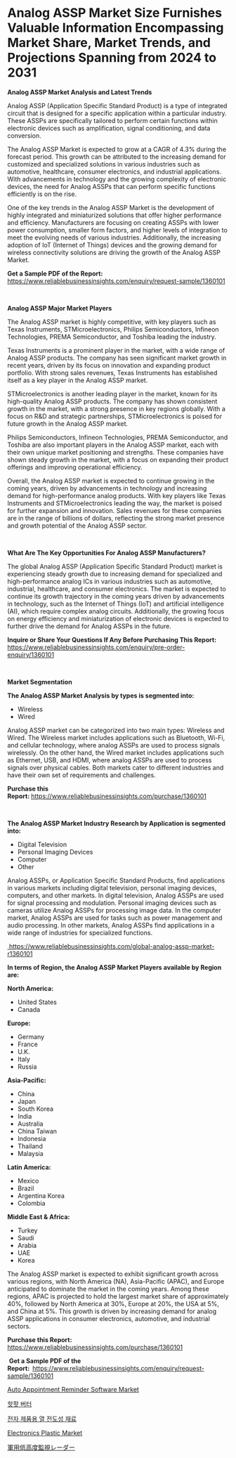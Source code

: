 <p><h1>Analog ASSP Market Size Furnishes Valuable Information Encompassing Market Share, Market Trends, and Projections Spanning from 2024 to 2031</h1></p><p><strong>Analog ASSP Market Analysis and Latest Trends</strong></p>
<p><p>Analog ASSP (Application Specific Standard Product) is a type of integrated circuit that is designed for a specific application within a particular industry. These ASSPs are specifically tailored to perform certain functions within electronic devices such as amplification, signal conditioning, and data conversion.</p><p>The Analog ASSP Market is expected to grow at a CAGR of 4.3% during the forecast period. This growth can be attributed to the increasing demand for customized and specialized solutions in various industries such as automotive, healthcare, consumer electronics, and industrial applications. With advancements in technology and the growing complexity of electronic devices, the need for Analog ASSPs that can perform specific functions efficiently is on the rise.</p><p>One of the key trends in the Analog ASSP Market is the development of highly integrated and miniaturized solutions that offer higher performance and efficiency. Manufacturers are focusing on creating ASSPs with lower power consumption, smaller form factors, and higher levels of integration to meet the evolving needs of various industries. Additionally, the increasing adoption of IoT (Internet of Things) devices and the growing demand for wireless connectivity solutions are driving the growth of the Analog ASSP Market.</p></p>
<p><strong>Get a Sample PDF of the Report:&nbsp;</strong> <a href="https://www.reliablebusinessinsights.com/enquiry/request-sample/1360101">https://www.reliablebusinessinsights.com/enquiry/request-sample/1360101</a></p>
<p>&nbsp;</p>
<p><strong>Analog ASSP Major Market Players</strong></p>
<p><p>The Analog ASSP market is highly competitive, with key players such as Texas Instruments, STMicroelectronics, Philips Semiconductors, Infineon Technologies, PREMA Semiconductor, and Toshiba leading the industry. </p><p>Texas Instruments is a prominent player in the market, with a wide range of Analog ASSP products. The company has seen significant market growth in recent years, driven by its focus on innovation and expanding product portfolio. With strong sales revenues, Texas Instruments has established itself as a key player in the Analog ASSP market.</p><p>STMicroelectronics is another leading player in the market, known for its high-quality Analog ASSP products. The company has shown consistent growth in the market, with a strong presence in key regions globally. With a focus on R&D and strategic partnerships, STMicroelectronics is poised for future growth in the Analog ASSP market.</p><p>Philips Semiconductors, Infineon Technologies, PREMA Semiconductor, and Toshiba are also important players in the Analog ASSP market, each with their own unique market positioning and strengths. These companies have shown steady growth in the market, with a focus on expanding their product offerings and improving operational efficiency.</p><p>Overall, the Analog ASSP market is expected to continue growing in the coming years, driven by advancements in technology and increasing demand for high-performance analog products. With key players like Texas Instruments and STMicroelectronics leading the way, the market is poised for further expansion and innovation. Sales revenues for these companies are in the range of billions of dollars, reflecting the strong market presence and growth potential of the Analog ASSP sector.</p></p>
<p>&nbsp;</p>
<p><strong>What Are The Key Opportunities For Analog ASSP Manufacturers?</strong></p>
<p><p>The global Analog ASSP (Application Specific Standard Product) market is experiencing steady growth due to increasing demand for specialized and high-performance analog ICs in various industries such as automotive, industrial, healthcare, and consumer electronics. The market is expected to continue its growth trajectory in the coming years driven by advancements in technology, such as the Internet of Things (IoT) and artificial intelligence (AI), which require complex analog circuits. Additionally, the growing focus on energy efficiency and miniaturization of electronic devices is expected to further drive the demand for Analog ASSPs in the future.</p></p>
<p><strong>Inquire or Share Your Questions If Any Before Purchasing This Report:</strong> <a href="https://www.reliablebusinessinsights.com/enquiry/pre-order-enquiry/1360101">https://www.reliablebusinessinsights.com/enquiry/pre-order-enquiry/1360101</a></p>
<p>&nbsp;</p>
<p><strong>Market Segmentation</strong></p>
<p><strong>The Analog ASSP Market Analysis by types is segmented into:</strong></p>
<p><ul><li>Wireless</li><li>Wired</li></ul></p>
<p><p>Analog ASSP market can be categorized into two main types: Wireless and Wired. The Wireless market includes applications such as Bluetooth, Wi-Fi, and cellular technology, where analog ASSPs are used to process signals wirelessly. On the other hand, the Wired market includes applications such as Ethernet, USB, and HDMI, where analog ASSPs are used to process signals over physical cables. Both markets cater to different industries and have their own set of requirements and challenges.</p></p>
<p><strong>Purchase this Report:&nbsp;</strong><a href="https://www.reliablebusinessinsights.com/purchase/1360101">https://www.reliablebusinessinsights.com/purchase/1360101</a></p>
<p>&nbsp;</p>
<p><strong>The Analog ASSP Market Industry Research by Application is segmented into:</strong></p>
<p><ul><li>Digital Television</li><li>Personal Imaging Devices</li><li>Computer</li><li>Other</li></ul></p>
<p><p>Analog ASSPs, or Application Specific Standard Products, find applications in various markets including digital television, personal imaging devices, computers, and other markets. In digital television, Analog ASSPs are used for signal processing and modulation. Personal imaging devices such as cameras utilize Analog ASSPs for processing image data. In the computer market, Analog ASSPs are used for tasks such as power management and audio processing. In other markets, Analog ASSPs find applications in a wide range of industries for specialized functions.</p></p>
<p><a href="https://www.reliablebusinessinsights.com/global-analog-assp-market-r1360101">&nbsp;https://www.reliablebusinessinsights.com/global-analog-assp-market-r1360101</a></p>
<p><strong>In terms of Region, the Analog ASSP Market Players available by Region are:</strong></p>
<p>
    <p> <strong> North America: </strong>
        <ul>
            <li>United States</li>
            <li>Canada</li>
        </ul>
        </p> 
    <p> <strong> Europe: </strong>
        <ul>
            <li>Germany</li>
            <li>France</li>
            <li>U.K.</li>
            <li>Italy</li>
            <li>Russia</li>
        </ul>
        </p> 
    <p> <strong> Asia-Pacific: </strong>
        <ul>
            <li>China</li>
            <li>Japan</li>
            <li>South Korea</li>
            <li>India</li>
            <li>Australia</li>
            <li>China Taiwan</li>
            <li>Indonesia</li>
            <li>Thailand</li>
            <li>Malaysia</li>
        </ul>
        </p> 
    <p> <strong> Latin America: </strong>
        <ul>
            <li>Mexico</li>
            <li>Brazil</li>
            <li>Argentina Korea</li>
            <li>Colombia</li>
        </ul>
        </p> 
    <p> <strong> Middle East & Africa: </strong>
        <ul>
            <li>Turkey</li>
            <li>Saudi</li>
            <li>Arabia</li>
            <li>UAE</li>
            <li>Korea</li>
        </ul>
    </p>
    </p>
<p><p>The Analog ASSP market is expected to exhibit significant growth across various regions, with North America (NA), Asia-Pacific (APAC), and Europe anticipated to dominate the market in the coming years. Among these regions, APAC is projected to hold the largest market share of approximately 40%, followed by North America at 30%, Europe at 20%, the USA at 5%, and China at 5%. This growth is driven by increasing demand for analog ASSP applications in consumer electronics, automotive, and industrial sectors.</p></p>
<p><strong>Purchase this Report: </strong><a href="https://www.reliablebusinessinsights.com/purchase/1360101">https://www.reliablebusinessinsights.com/purchase/1360101</a></p>
<p>&nbsp;<strong>Get a Sample PDF of the Report:&nbsp;&nbsp;</strong><a href="https://www.reliablebusinessinsights.com/enquiry/request-sample/1360101">https://www.reliablebusinessinsights.com/enquiry/request-sample/1360101</a></p>
<p><strong></strong></p>
<p><p><a href="https://github.com/jodemen/Market-Research-Report-List-2/blob/main/auto-appointment-reminder-software-market.md">Auto Appointment Reminder Software Market</a></p><p><a href="https://github.com/fatmarawatan39/Market-Research-Report-List-1/blob/main/264111182241.md">핫팟 버터</a></p><p><a href="https://github.com/Wesleyeilly8796202/Market-Research-Report-List-1/blob/main/788454082242.md">전자 제품용 열 전도성 재료</a></p><p><a href="https://issuu.com/reportprime-2/docs/electronics-plastic-market-size-2030.pptx">Electronics Plastic Market</a></p><p><a href="https://github.com/LuzHills1972/Market-Research-Report-List-1/blob/main/402098889622.md">軍用低高度監視レーダー</a></p></p>